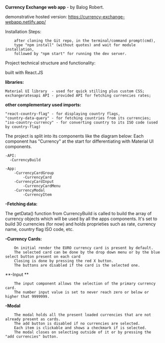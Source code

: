 **Currency Exchange web app** - by Balog Robert.

demonstrative hosted version: https://currency-exchange-webapp.netlify.app/

Installation Steps:

```
    after cloning the Git repo, in the terminal/command prompt(cmd),
    type "npm install" (without quotes) and wait for module installation,
    followed by "npm start" for running the dev server.
```

Project technical structure and functionality:

built with React.JS

**libraries:**

```
Material UI library  - used for quick stilling plus custom CSS;
exchangeratesapi API - provided API for fetching currencies rates;
```

**other complementary used imports:**

```
"react-country-flag" - for displaying country flags,
"country-data-query" - for fetching countries from its currencies;
"iso-country-currency" - for converting country to its ISO code (used by country-flag)
```

The project is split into its components like the diagram below:
Each component has "Currency" at the start for differentiating with Material UI components.

```
-API:
  -CurrencyBuild

-App:
    -CurrencyCardGroup
        -CurrencyCard
    -CurrencyCardInput
        -CurrencyCardMenu
    -CurrencyModal
        -CurrencyItem
```

**-Fetching data:**

The getData() function from CurrencyBuild is called to build the array of currency objects
which will be used by all the apps components.
It's set to build 30 currencies (for now) and holds proprieties such as rate, currency name, 
country flag ISO code, etc.

**-Currency Cards:**

```
    On initial render the EURO currency card is present by default.
    The selected card can be done by the drop down menu or by the blue select button present on each card
    Closing is done by pressing the red X button.
    The buttons are disabled if the card is the selected one.
```

**-Input **

```
    The input component allows the selection of the primary currency card.
    The number input value is set to never reach zero or below or higher that 9999999.
```

**-Modal**

```
    The modal holds all the present loaded currencies that are not already present as cards.
    The add button is disabled if no currencies are selected.
    Each item is clickable and shows a checkmark if is selected.
    The modal closes on selecting outside of it or by pressing the "add currencies" button.

```
